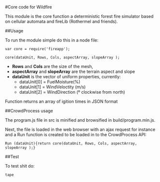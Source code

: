 #Core code for Wildfire 

This module is the core function a deterministic forest fire simulator based on cellular automata
and fireLib (Rothermel and friends).

##Usage

To run the module simple do this in a node file:

`var core = require('fireapp');`

`core(dataUnit, Rows, Cols, aspectArray, slopeArray );`

* **Rows** and **Cols** are the size of the mesh, 
* **aspectArray** and **slopeArray** are the terrain aspect and slope
* **dataUnit** is the vector of uniform properties, currently: 
    * dataUnit[0] = FuelMoisture(%)
    * dataUnit[1] = WindVeloctity (m/s) 
    * dataUnit[2] = WindDirection (º clockwise from north) 

Function returns an array of igition times in JSON format

##CrowdProcess usage

The program.js file in src is minified and browsified in build/program.min.js.

Next, the file is loaded in the web browser with an ajax request for instance and a Run function 
is created to be loaded in to the CrowdProcess API:

`Run (dataUnit){return core(dataUnit, Rows, Cols, aspectArray, slopeArray );}`

##Test

To test shit do:

`tape` 